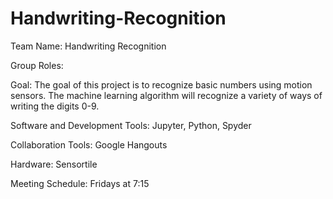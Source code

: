 # Handwriting-Recognition

Team Name: Handwriting Recognition

Group Roles:

Goal: The goal of this project is to recognize basic numbers using motion sensors. The machine learning algorithm will recognize a variety of ways of writing the digits 0-9.

Software and Development Tools: Jupyter, Python, Spyder

Collaboration Tools: Google Hangouts

Hardware: Sensortile

Meeting Schedule: Fridays at 7:15

